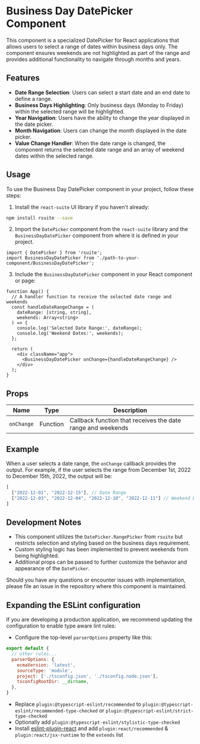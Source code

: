 # Business Day DatePicker Component

This component is a specialized DatePicker for React applications that allows users to select a range of dates within business days only. The component ensures weekends are not highlighted as part of the range and provides additional functionality to navigate through months and years.

## Features

- **Date Range Selection**: Users can select a start date and an end date to define a range.
- **Business Days Highlighting**: Only business days (Monday to Friday) within the selected range will be highlighted.
- **Year Navigation**: Users have the ability to change the year displayed in the date picker.
- **Month Navigation**: Users can change the month displayed in the date picker.
- **Value Change Handler**: When the date range is changed, the component returns the selected date range and an array of weekend dates within the selected range.

## Usage

To use the Business Day DatePicker component in your project, follow these steps:

1. Install the `react-suite` UI library if you haven't already:

```sh
npm install rsuite --save
```

2. Import the `DatePicker` component from the `react-suite` library and the `BusinessDayDatePicker` component from where it is defined in your project.

```tsx
import { DatePicker } from 'rsuite';
import BusinessDayDatePicker from './path-to-your-component/BusinessDayDatePicker';
```

3. Include the `BusinessDayDatePicker` component in your React component or page:

```tsx
function App() {
  // A handler function to receive the selected date range and weekends
  const handleDateRangeChange = (
    dateRange: [string, string],
    weekends: Array<string>
  ) => {
    console.log('Selected Date Range:', dateRange);
    console.log('Weekend Dates:', weekends);
  };

  return (
    <div className="app">
      <BusinessDayDatePicker onChange={handleDateRangeChange} />
    </div>
  );
}
```

## Props

| Name       | Type       | Description                                                |
|------------|------------|------------------------------------------------------------|
| `onChange` | Function   | Callback function that receives the date range and weekends |

## Example

When a user selects a date range, the `onChange` callback provides the output. For example, if the user selects the range from December 1st, 2022 to December 15th, 2022, the output will be:

```js
[
  ["2022-12-01", "2022-12-15"], // Date Range
  ["2022-12-03", "2022-12-04", "2022-12-10", "2022-12-11"] // Weekend Dates
]
```

## Development Notes

- This component utilizes the `DatePicker.RangePicker` from `rsuite` but restricts selection and styling based on the business days requirement.
- Custom styling logic has been implemented to prevent weekends from being highlighted.
- Additional props can be passed to further customize the behavior and appearance of the `DatePicker`.

Should you have any questions or encounter issues with implementation, please file an issue in the repository where this component is maintained.

## Expanding the ESLint configuration

If you are developing a production application, we recommend updating the configuration to enable type aware lint rules:

- Configure the top-level `parserOptions` property like this:

```js
export default {
  // other rules...
  parserOptions: {
    ecmaVersion: 'latest',
    sourceType: 'module',
    project: ['./tsconfig.json', './tsconfig.node.json'],
    tsconfigRootDir: __dirname,
  },
}
```

- Replace `plugin:@typescript-eslint/recommended` to `plugin:@typescript-eslint/recommended-type-checked` or `plugin:@typescript-eslint/strict-type-checked`
- Optionally add `plugin:@typescript-eslint/stylistic-type-checked`
- Install [eslint-plugin-react](https://github.com/jsx-eslint/eslint-plugin-react) and add `plugin:react/recommended` & `plugin:react/jsx-runtime` to the `extends` list
